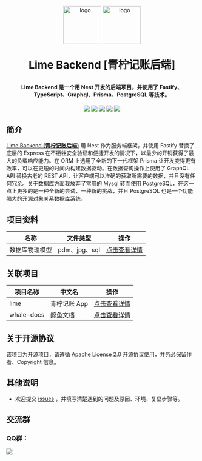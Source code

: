 <p align="center">
	<img alt="logo" height="100px" width="100px" src="https://raw.githubusercontent.com/feiyu-rs/whale-docs/main/lime/readme_imgs/lime_logo.png">
	<img alt="logo" height="100px" width="100px" src="https://raw.githubusercontent.com/feiyu-rs/whale-docs/main/lime-backend/images/nestjs_logo.png">
</p>
<h1 align="center" style="margin: 30px 0 30px; font-weight: bold;">Lime Backend [青柠记账后端]</h1>
<h4 align="center">Lime Backend 是一个用 Nest 开发的后端项目，并使用了 Fastify、TypeScript、Graphql、Prisma、PostgreSQL 等技术。</h4>
<p align="center">
	<a><img src="https://img.shields.io/github/stars/feiyu-rs/lime-backend?style=social"></a>
    <a><img src="https://img.shields.io/github/forks/feiyu-rs/lime-backend?style=social"></a>
	<a><img src="https://img.shields.io/github/issues/feiyu-rs/lime-backend"></a>
	<a><img src="https://img.shields.io/github/repo-size/feiyu-rs/lime-backend"></a>
	<a><img src="https://img.shields.io/github/license/feiyu-rs/lime-backend"></a>
</p>

## 简介

[Lime Backend **(青柠记账后端)**](https://github.com/feiyu-rs/lime-backend) 用 Nest 作为服务端框架，并使用 Fastify 替换了底层的 Express
在不牺牲安全验证和便捷开发的情况下，以最少的开销获得了最大的负载响应能力。在 ORM 上选用了全新的下一代框架 Prisma 让开发变得更有效率，可以在更短的时间内构建数据驱动。在数据查询操作上使用了 GraphQL API 替换古老的
REST API，让客户端可以准确的获取所需要的数据，并且没有任何冗余。关于数据库方面我放弃了常用的 Mysql 转而使用 PostgreSQL，在这一点上更多的是一种全新的尝试，一种新的挑战，并且 PostgreSQL
也是一个功能强大的开源对象关系数据库系统。

## 项目资料

| 名称 | 文件类型 | 操作  |
| ---|------|-----|
| 数据库物理模型  | pdm、jpg、sql | [点击查看详情](https://github.com/feiyu-rs/whale-docs/tree/main/lime/%E6%95%B0%E6%8D%AE%E5%BA%93%E7%89%A9%E7%90%86%E6%A8%A1%E5%9E%8B%E5%9B%BE) |

## 关联项目

| 项目名称 | 中文名      | 操作  |
|------------|----------|-----|
| lime       | 青柠记账 App |[点击查看详情](https://github.com/feiyu-rs/lime)|
| whale-docs | 鲸鱼文档     |[点击查看详情](https://github.com/feiyu-rs/whale-docs)|

## 关于开源协议

该项目为开源项目，请遵循 [Apache License 2.0](https://github.com/feiyu-rs/lime-backend/blob/main/LICENSE) 开源协议使用，并务必保留作者、Copyright
信息。

## 其他说明

- 欢迎提交 [issues](https://github.com/feiyu-rs/lime-backend/issues) ，并填写清楚遇到的问题及原因、环境、复显步骤等。

## 交流群

### QQ群：

<a href="https://qm.qq.com/cgi-bin/qm/qr?k=2Qcv_tL-4hJQJpy8y41cpkx5tM-ENWaO&jump_from=webapi"><img src="https://img.shields.io/badge/%E5%8F%AF%E5%8A%A0-742462745-brightgreen"></a>